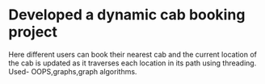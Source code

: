 # Developed a dynamic cab booking project
Here different users can book their nearest cab and the current location of the cab is updated as it traverses each location in its path using threading.
Used- OOPS,graphs,graph algorithms.
